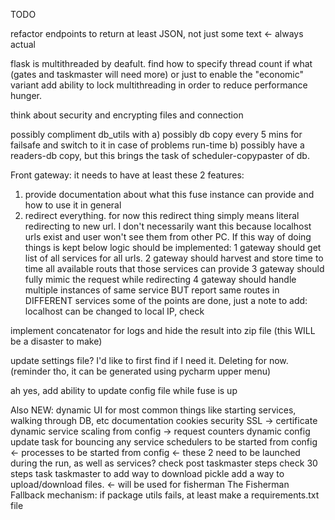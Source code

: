 TODO

refactor endpoints to return at least JSON, not just some text <- always actual

flask is multithreaded by deafult. find how to specify thread count if what (gates and taskmaster will need more)
or just to enable the "economic" variant
add ability to lock multithreading in order to reduce performance hunger.

think about security and encrypting files and connection

possibly compliment db_utils with 
a) possibly db copy every 5 mins for failsafe and switch to it in case of problems run-time
b) possibly have a readers-db copy, but this brings the task of scheduler-copypaster of db.

Front gateway: 
it needs to have at least these 2 features:
1. provide documentation about what this fuse instance can provide and how to use it in general
2. redirect everything.
   for now this redirect thing simply means literal redirecting to new url. I don't necessarily want this
    because localhost urls exist and user won't see them from other PC. If this way of doing things is kept
    below logic should be implemented:
1 gateway should get list of all services for all urls.
2 gateway should harvest and store time to time all available routs that those services can provide
3 gateway should fully mimic the request while redirecting
4 gateway should handle multiple instances of same service BUT report same routes in DIFFERENT services
some of the points are done, just a note to add: localhost can be changed to local IP, check

   
implement concatenator for logs and hide the result into zip file (this WILL be a disaster to make)

update settings file? I'd like to first find if I need it. Deleting for now.
(reminder tho, it can be generated using pycharm upper menu)

ah yes, add ability to update config file while fuse is up

Also NEW: 
dynamic UI for most common things like starting services, walking through DB, etc
documentation
cookies
security
SSL -> certificate
dynamic service scaling from config -> request counters
dynamic config update
task for bouncing any service
schedulers to be started from config  <-
processes to be started from config   <- these 2 need to be launched during the run, as well as services?
check post taskmaster steps
check 30 steps task
taskmaster to add way to download pickle
add a way to upload/download files. <- will be used for fisherman
The Fisherman
Fallback mechanism: if package utils fails, at least make a requirements.txt file